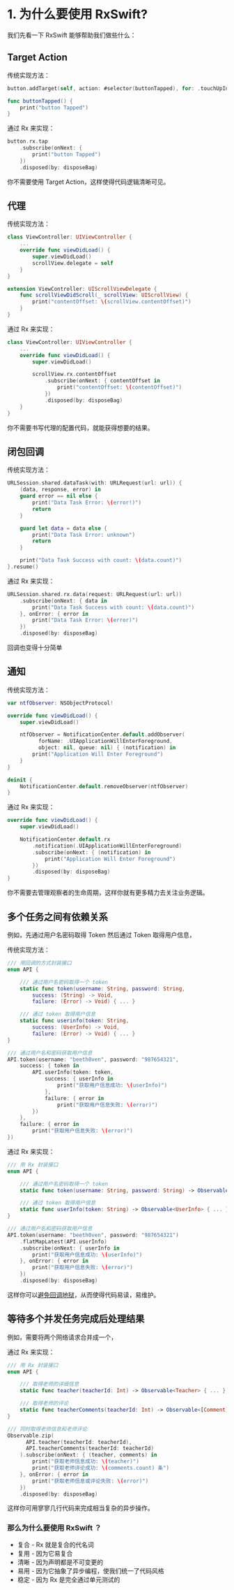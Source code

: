 # 1. 为什么要使用 RxSwift?

我们先看一下 RxSwift 能够帮助我们做些什么：

## Target Action

传统实现方法：

```swift
button.addTarget(self, action: #selector(buttonTapped), for: .touchUpInside)
```

```swift
func buttonTapped() {
    print("button Tapped")
}
```

通过 Rx 来实现：

```swift
button.rx.tap
    .subscribe(onNext: {
        print("button Tapped")
    })
    .disposed(by: disposeBag)
```

你不需要使用 Target Action，这样使得代码逻辑清晰可见。

## 代理

传统实现方法：

```swift
class ViewController: UIViewController {
    ...
    override func viewDidLoad() {
        super.viewDidLoad()
        scrollView.delegate = self
    }
}

extension ViewController: UIScrollViewDelegate {
    func scrollViewDidScroll(_ scrollView: UIScrollView) {
        print("contentOffset: \(scrollView.contentOffset)")
    }
}
```

通过 Rx 来实现：

```swift
class ViewController: UIViewController {
    ...
    override func viewDidLoad() {
        super.viewDidLoad()

        scrollView.rx.contentOffset
            .subscribe(onNext: { contentOffset in
                print("contentOffset: \(contentOffset)")
            })
            .disposed(by: disposeBag)
    }
}
```

你不需要书写代理的配置代码，就能获得想要的结果。

## 闭包回调

传统实现方法：

```swift
URLSession.shared.dataTask(with: URLRequest(url: url)) {
    (data, response, error) in
    guard error == nil else {
        print("Data Task Error: \(error!)")
        return
    }

    guard let data = data else {
        print("Data Task Error: unknown")
        return
    }

    print("Data Task Success with count: \(data.count)")
}.resume()
```

通过 Rx 来实现：

```swift
URLSession.shared.rx.data(request: URLRequest(url: url))
    .subscribe(onNext: { data in
        print("Data Task Success with count: \(data.count)")
    }, onError: { error in
        print("Data Task Error: \(error)")
    })
    .disposed(by: disposeBag)
```

回调也变得十分简单

## 通知

传统实现方法：

```swift
var ntfObserver: NSObjectProtocol!

override func viewDidLoad() {
    super.viewDidLoad()

    ntfObserver = NotificationCenter.default.addObserver(
          forName: .UIApplicationWillEnterForeground,
          object: nil, queue: nil) { (notification) in
        print("Application Will Enter Foreground")
    }
}

deinit {
    NotificationCenter.default.removeObserver(ntfObserver)
}
```

通过 Rx 来实现：

```swift
override func viewDidLoad() {
    super.viewDidLoad()

    NotificationCenter.default.rx
        .notification(.UIApplicationWillEnterForeground)
        .subscribe(onNext: { (notification) in
            print("Application Will Enter Foreground")
        })
        .disposed(by: disposeBag)
}
```

你不需要去管理观察者的生命周期，这样你就有更多精力去关注业务逻辑。

## 多个任务之间有依赖关系

例如，先通过用户名密码取得 Token 然后通过 Token 取得用户信息，

传统实现方法：

```swift
/// 用回调的方式封装接口
enum API {

    /// 通过用户名密码取得一个 token
    static func token(username: String, password: String,
        success: (String) -> Void,
        failure: (Error) -> Void) { ... }

    /// 通过 token 取得用户信息
    static func userinfo(token: String,
        success: (UserInfo) -> Void,
        failure: (Error) -> Void) { ... }
}
```

```swift
/// 通过用户名和密码获取用户信息
API.token(username: "beeth0ven", password: "987654321",
    success: { token in
        API.userInfo(token: token,
            success: { userInfo in
                print("获取用户信息成功: \(userInfo)")
            },
            failure: { error in
                print("获取用户信息失败: \(error)")
        })
    },
    failure: { error in
        print("获取用户信息失败: \(error)")
})
```

通过 Rx 来实现：

```swift
/// 用 Rx 封装接口
enum API {

    /// 通过用户名密码取得一个 token
    static func token(username: String, password: String) -> Observable<String> { ... }

    /// 通过 token 取得用户信息
    static func userInfo(token: String) -> Observable<UserInfo> { ... }
}
```

```swift
/// 通过用户名和密码获取用户信息
API.token(username: "beeth0ven", password: "987654321")
    .flatMapLatest(API.userInfo)
    .subscribe(onNext: { userInfo in
        print("获取用户信息成功: \(userInfo)")
    }, onError: { error in
        print("获取用户信息失败: \(error)")
    })
    .disposed(by: disposeBag)
```

这样你可以[避免回调地狱](https://en.wiktionary.org/wiki/callback_hell)，从而使得代码易读，易维护。

## 等待多个并发任务完成后处理结果

例如，需要将两个网络请求合并成一个，

通过 Rx 来实现：

```swift
/// 用 Rx 封装接口
enum API {

    /// 取得老师的详细信息
    static func teacher(teacherId: Int) -> Observable<Teacher> { ... }

    /// 取得老师的评论
    static func teacherComments(teacherId: Int) -> Observable<[Comment]> { ... }
}
```

```swift
/// 同时取得老师信息和老师评论
Observable.zip(
      API.teacher(teacherId: teacherId),
      API.teacherComments(teacherId: teacherId)
    ).subscribe(onNext: { (teacher, comments) in
        print("获取老师信息成功: \(teacher)")
        print("获取老师评论成功: \(comments.count) 条")
    }, onError: { error in
        print("获取老师信息或评论失败: \(error)")
    })
    .disposed(by: disposeBag)
```

这样你可用寥寥几行代码来完成相当复杂的异步操作。

### 那么为什么要使用 RxSwift ？

* 复合 - Rx 就是复合的代名词
* 复用 - 因为它易复合
* 清晰 - 因为声明都是不可变更的
* 易用 - 因为它抽象了异步编程，使我们统一了代码风格
* 稳定 - 因为 Rx 是完全通过单元测试的

